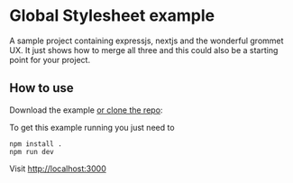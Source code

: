 # Global Stylesheet example

A sample project containing expressjs, nextjs and the wonderful grommet UX. It just shows how to merge all three and this could also be a starting point for your project.


## How to use

Download the example [or clone the repo](https://github.com/zeit/next.js):

To get this example running you just need to

    npm install .
    npm run dev

Visit [http://localhost:3000](http://localhost:3000) 